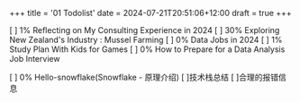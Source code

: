 +++
title = '01 Todolist'
date = 2024-07-21T20:51:06+12:00
draft = true
+++


[ ] 1% Reflecting on My Consulting Experience in 2024
[ ] 30% Exploring New Zealand's Industry : Mussel Farming
[ ] 0% Data Jobs in 2024
[ ] 1% Study Plan With Kids for Games
[ ] 0% How to Prepare for a Data Analysis Job Interview

[ ] 0% Hello-snowflake(Snowflake - 原理介绍)
[ ]技术栈总结
[ ]合理的报错信息
